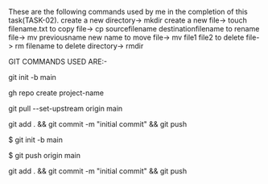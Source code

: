 These are the following commands used by me in the completion of this task(TASK-02).
create a new directory->    mkdir <directoryname>
create a new file->         touch filename.txt
to copy file->              cp sourcefilename destinationfilename
to rename file->            mv previousname new name
to move file->              mv file1 file2
to delete file->            rm filename
to delete directory->       rmdir <directoryname>
  
  GIT COMMANDS USED ARE:-
  
git init -b main
  
gh repo create project-name
  
git pull --set-upstream origin main
  
git add . && git commit -m "initial commit" && git push
  
$ git init -b main
  
$ git push origin main
  
git add . && git commit -m "initial commit" && git push
